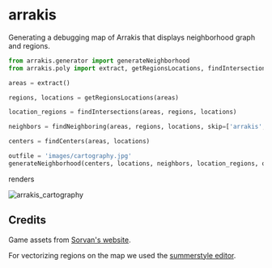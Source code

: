 # arrakis

Generating a debugging map of Arrakis that displays neighborhood graph and regions.

```python
from arrakis.generator import generateNeighborhood
from arrakis.poly import extract, getRegionsLocations, findIntersections, findNeighboring, findCenters

areas = extract()

regions, locations = getRegionsLocations(areas)

location_regions = findIntersections(areas, regions, locations)

neighbors = findNeighboring(areas, regions, locations, skip=['arrakis', 'tleilaxu_tanks'])

centers = findCenters(areas, locations)

outfile = 'images/cartography.jpg'
generateNeighborhood(centers, locations, neighbors, location_regions, outfile, quality=95, skip=['arrakis'])
```

renders

![arrakis_cartography](https://github.com/marekyggdrasil/arrakis/blob/main/images/cartography.jpg?raw=true)

## Credits

Game assets from [Sorvan's website](http://www.sorvan.com/games/dune/).

For vectorizing regions on the map we used the [summerstyle editor](https://summerstyle.github.io/summer/#).
